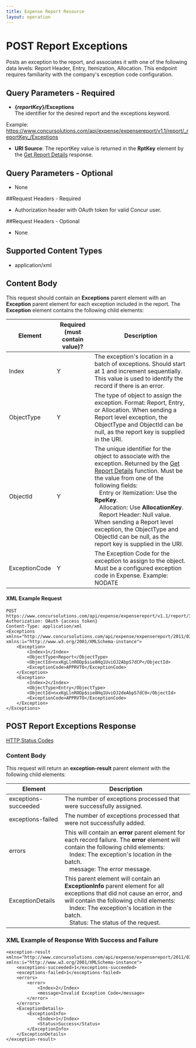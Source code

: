 ```yaml
---
title: Expense Report Resource
layout: operation
---
```


#  POST Report Exceptions

Posts an exception to the report, and associates it with one of the following data levels: Report Header, Entry, Itemization, Allocation. This endpoint requires familiarity with the company's exception code configuration.

## Query Parameters - Required 
* **{_reportKey_}/Exceptions**  
The identifier for the desired report and the exceptions keyword.

Example: https://www.concursolutions.com/api/expense/expensereport/v1.1/report/_reportKey_/Exceptions

* **URI Source**: The reportKey value is returned in the **RptKey** element by the [Get Report Details][1] response.

## Query Parameters - Optional
* None

##Request Headers - Required 
* Authorization header with OAuth token for valid Concur user.

##Request Headers - Optional
* None

## Supported Content Types
* application/xml

## Content Body
This request should contain an **Exceptions** parent element with an **Exception** parent element for each exception included in the report. The **Exception** element contains the following child elements:  

Element | Required (must contain value)? | Description
--- | --- | ---
Index | Y | The exception's location in a batch of exceptions. Should start at 1 and increment sequentially. This value is used to identify the record if there is an error. 
ObjectType | Y | The type of object to assign the exception. Format: Report, Entry, or Allocation. When sending a Report level exception, the ObjectType and ObjectId can be null, as the report key is supplied in the URI.
ObjectId | Y | The unique identifier for the object to associate with the exception. Returned by the [Get Report Details][1] function. Must be the value from one of the following fields:<br/>&nbsp;&nbsp;&nbsp;Entry or Itemization: Use the **RpeKey**.<br/>&nbsp;&nbsp;&nbsp;Allocation: Use **AllocationKey**.<br/>&nbsp;&nbsp;&nbsp;Report Header: Null value. When sending a Report level exception, the ObjectType and ObjectId can be null, as the report key is supplied in the URI.
ExceptionCode | Y | The Exception Code for the exception to assign to the object. Must be a configured exception code in Expense. Example: NODATE


####  XML Example Request

    POST https://www.concursolutions.com/api/expense/expensereport/v1.1/report/3FK118eIJ844Uwl0HF32/Exceptions
    Authorization: OAuth {access token}
    Content-Type: application/xml
    <Exceptions xmlns="http://www.concursolutions.com/api/expense/expensereport/2011/03" xmlns:i="http://www.w3.org/2001/XMLSchema-instance">
        <Exception>
            <Index>1</Index>
            <ObjectType>Report</ObjectType>
            <ObjectId>nxxKgLlnRODp$sie8Hq1UviOJ2AbpS7dCP</ObjectId>
            <ExceptionCode>APPRVTO</ExceptionCode>
        </Exception>
        <Exception>
            <Index>2</Index>
            <ObjectType>Entry</ObjectType>
            <ObjectId>nxxKgLlnRODp$sie8Hq1UviOJ2deAbpS7dC0</ObjectId>
            <ExceptionCode>APPRVTO</ExceptionCode>
        </Exception>
    </Exceptions>

##  POST Report Exceptions Response
[HTTP Status Codes][2]

### Content Body
This request will return an **exception-result** parent element with the following child elements:

Element | Description
--- | ---
exceptions-succeeded | The number of exceptions processed that were successfully assigned. 
exceptions-failed | The number of exceptions processed that were not successfully added.
errors | This will contain an **error** parent element for each record failure. The **error** element will contain the following child elements:<br/>&nbsp;&nbsp;&nbsp;Index: The exception's location in the batch.<br/>&nbsp;&nbsp;&nbsp;message: The error message.
ExceptionDetails |This parent element will contain an **ExceptionInfo** parent element for all exceptions that did not cause an error, and will contain the following child elements:<br/>&nbsp;&nbsp;&nbsp;Index: The exception's location in the batch.<br/>&nbsp;&nbsp;&nbsp;Status: The status of the request.

### XML Example of Response With Success and Failure

    <exception-result xmlns="http://www.concursolutions.com/api/expense/expensereport/2011/03" xmlns:i="http://www.w3.org/2001/XMLSchema-instance">
        <exceptions-succeeded>1</exceptions-succeeded>
        <exceptions-failed>1</exceptions-failed>
        <errors>
            <error>
                <Index>2</Index>
                <message>Invalid Exception Code</message>
            </error>
        </errors>
        <ExceptionDetails>
            <ExceptionInfo>
                <Index>1</Index>
                <Status>Success</Status>
            </ExceptionInfo>
        </ExceptionDetails>
    </exception-result>

  


[1]: https://developer.concur.com/node/487#reportdetails
[2]: https://developer.concur.com/reference/http-codes
